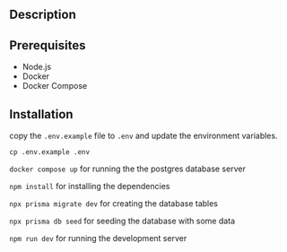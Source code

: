 ## Description

## Prerequisites

- Node.js
- Docker
- Docker Compose

## Installation

copy the `.env.example` file to `.env` and update the environment variables.

`cp .env.example .env`

`docker compose up` for running the the postgres database server

`npm install` for installing the dependencies

`npx prisma migrate dev` for creating the database tables

`npx prisma db seed` for seeding the database with some data

`npm run dev` for running the development server

